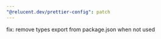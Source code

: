 ```yaml
---
"@relucent.dev/prettier-config": patch
---
```


fix: remove types export from package.json when not used
